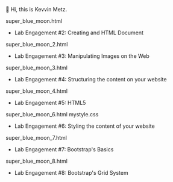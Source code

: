 👋 Hi, this is Kevvin Metz.

super_blue_moon.html
  - Lab Engagement #2: Creating and HTML Document

super_blue_moon_2.html
  - Lab Engagement #3: Manipulating Images on the Web

super_blue_moon_3.html
  - Lab Engagement #4: Structuring the content on your website

super_blue_moon_4.html
  - Lab Engagement #5: HTML5

super_blue_moon_6.html
mystyle.css
   - Lab Engagement #6: Styling the content of your website

super_blue_moon_7.html
  - Lab Engagement #7: Bootstrap's Basics

super_blue_moon_8.html
  - Lab Engagement #8: Bootstrap's Grid System


<!---
Kmetz33/Kmetz33 is a ✨ special ✨ repository because its `README.md` (this file) appears on your GitHub profile.
You can click the Preview link to take a look at your changes.
--->
